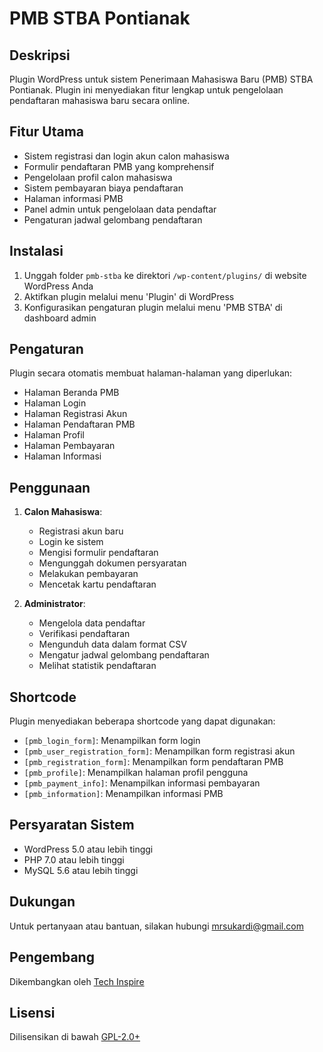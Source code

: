 # PMB STBA Pontianak

## Deskripsi
Plugin WordPress untuk sistem Penerimaan Mahasiswa Baru (PMB) STBA Pontianak. Plugin ini menyediakan fitur lengkap untuk pengelolaan pendaftaran mahasiswa baru secara online.

## Fitur Utama
- Sistem registrasi dan login akun calon mahasiswa
- Formulir pendaftaran PMB yang komprehensif
- Pengelolaan profil calon mahasiswa
- Sistem pembayaran biaya pendaftaran
- Halaman informasi PMB
- Panel admin untuk pengelolaan data pendaftar
- Pengaturan jadwal gelombang pendaftaran

## Instalasi
1. Unggah folder `pmb-stba` ke direktori `/wp-content/plugins/` di website WordPress Anda
2. Aktifkan plugin melalui menu 'Plugin' di WordPress
3. Konfigurasikan pengaturan plugin melalui menu 'PMB STBA' di dashboard admin

## Pengaturan
Plugin secara otomatis membuat halaman-halaman yang diperlukan:
- Halaman Beranda PMB
- Halaman Login
- Halaman Registrasi Akun
- Halaman Pendaftaran PMB
- Halaman Profil
- Halaman Pembayaran
- Halaman Informasi

## Penggunaan
1. **Calon Mahasiswa**:
   - Registrasi akun baru
   - Login ke sistem
   - Mengisi formulir pendaftaran
   - Mengunggah dokumen persyaratan
   - Melakukan pembayaran
   - Mencetak kartu pendaftaran

2. **Administrator**:
   - Mengelola data pendaftar
   - Verifikasi pendaftaran
   - Mengunduh data dalam format CSV
   - Mengatur jadwal gelombang pendaftaran
   - Melihat statistik pendaftaran

## Shortcode
Plugin menyediakan beberapa shortcode yang dapat digunakan:
- `[pmb_login_form]`: Menampilkan form login
- `[pmb_user_registration_form]`: Menampilkan form registrasi akun
- `[pmb_registration_form]`: Menampilkan form pendaftaran PMB
- `[pmb_profile]`: Menampilkan halaman profil pengguna
- `[pmb_payment_info]`: Menampilkan informasi pembayaran
- `[pmb_information]`: Menampilkan informasi PMB

## Persyaratan Sistem
- WordPress 5.0 atau lebih tinggi
- PHP 7.0 atau lebih tinggi
- MySQL 5.6 atau lebih tinggi

## Dukungan
Untuk pertanyaan atau bantuan, silakan hubungi [mrsukardi@gmail.com](mailto:mrsukardi@gmail.com)

## Pengembang
Dikembangkan oleh [Tech Inspire](https://techinspire.my.id/)

## Lisensi
Dilisensikan di bawah [GPL-2.0+](http://www.gnu.org/licenses/gpl-2.0.txt)
